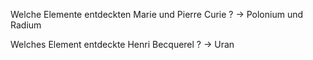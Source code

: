 Welche Elemente entdeckten Marie und Pierre Curie ? -> Polonium und Radium
<!--SR:!2024-08-08,10,270-->

Welches Element entdeckte Henri Becquerel ? -> Uran
<!--SR:!2024-07-30,3,230-->